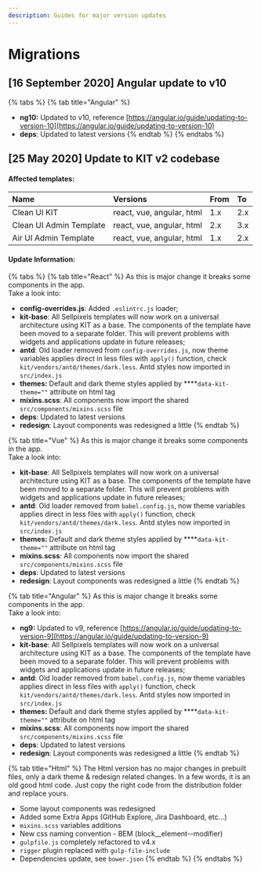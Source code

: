 ```yaml
---
description: Guides for major version updates
---
```


# Migrations

## \[16 September 2020\] Angular update to v10

{% tabs %}
{% tab title="Angular" %}
* **ng10:** Updated to v10, reference [https://angular.io/guide/updating-to-version-10](https://angular.io/guide/updating-to-version-10)
* **deps**: Updated to latest versions
{% endtab %}
{% endtabs %}

## \[25 May 2020\] Update to KIT v2 codebase 

#### Affected templates:

| Name | Versions | From | To |
| :--- | :--- | :--- | :--- |
| Clean UI KIT | react, vue, angular, html | 1.x | 2.x |
| Clean UI Admin Template | react, vue, angular, html | 2.x | 3.x |
| Air UI Admin Template | react, vue, angular, html | 1.x | 2.x |

#### Update Information:

{% tabs %}
{% tab title="React" %}
As this is major change it breaks some components in the app.  
Take a look into:

* **config-overrides.js**: Added `.eslintrc.js` loader;
* **kit-base**: All Sellpixels templates will now work on a universal architecture using KIT as a base. The components of the template have been moved to a separate folder. This will prevent problems with widgets and applications update in future releases;
* **antd**: Old loader removed from `config-overrides.js`, now theme variables applies direct in less files with `apply()` function, check `kit/vendors/antd/themes/dark.less`. Antd styles now imported in `src/index.js`
* **themes:** Default and dark theme styles applied by ****`data-kit-theme=""` attribute on html tag
* **mixins.scss**: All components now import the shared `src/components/mixins.scss` file
* **deps**: Updated to latest versions
* **redesign**: Layout components was redesigned a little
{% endtab %}

{% tab title="Vue" %}
As this is major change it breaks some components in the app.  
Take a look into:

* **kit-base**: All Sellpixels templates will now work on a universal architecture using KIT as a base. The components of the template have been moved to a separate folder. This will prevent problems with widgets and applications update in future releases;
* **antd**: Old loader removed from `babel.config.js`, now theme variables applies direct in less files with `apply()` function, check `kit/vendors/antd/themes/dark.less`. Antd styles now imported in `src/index.js`
* **themes:** Default and dark theme styles applied by ****`data-kit-theme=""` attribute on html tag
* **mixins.scss**: All components now import the shared `src/components/mixins.scss` file
* **deps**: Updated to latest versions
* **redesign**: Layout components was redesigned a little
{% endtab %}

{% tab title="Angular" %}
As this is major change it breaks some components in the app.  
Take a look into:

* **ng9:** Updated to v9, reference [https://angular.io/guide/updating-to-version-9](https://angular.io/guide/updating-to-version-9)
* **kit-base**: All Sellpixels templates will now work on a universal architecture using KIT as a base. The components of the template have been moved to a separate folder. This will prevent problems with widgets and applications update in future releases;
* **antd**: Old loader removed from `babel.config.js`, now theme variables applies direct in less files with `apply()` function, check `kit/vendors/antd/themes/dark.less`. Antd styles now imported in `src/index.js`
* **themes:** Default and dark theme styles applied by ****`data-kit-theme=""` attribute on html tag
* **mixins.scss**: All components now import the shared `src/components/mixins.scss` file
* **deps**: Updated to latest versions
* **redesign**: Layout components was redesigned a little
{% endtab %}

{% tab title="Html" %}
The Html version has no major changes in prebuilt files, only a dark theme & redesign related changes. In a few words, it is an old good html code. Just copy the right code from the distribution folder and replace yours.

* Some layout components was redesigned
* Added some Extra Apps \(GitHub Explore, Jira Dashboard, etc...\)
* `mixins.scss` variables additions
* New css naming convention - BEM \(block\_\_element--modifier\)
* `gulpfile.js` completely refactored to v4.x
* `rigger` plugin replaced with `gulp-file-include`
* Dependencies update, see `bower.json`
{% endtab %}
{% endtabs %}



